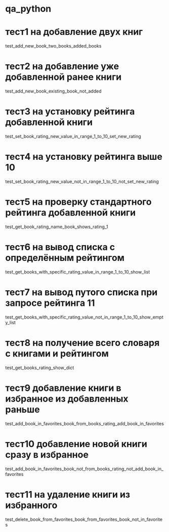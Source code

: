 # qa_python
# тест1 на добавление двух книг
test_add_new_book_two_books_added_books
# тест2 на добавление уже добавленной ранее книги
test_add_new_book_existing_book_not_added
# тест3 на установку рейтинга добавленной книги
test_set_book_rating_new_value_in_range_1_to_10_set_new_rating
# тест4 на установку рейтинга выше 10
test_set_book_rating_new_value_not_in_range_1_to_10_not_set_new_rating
# тест5 на проверку стандартного рейтинга добавленной книги
test_get_book_rating_name_book_shows_rating_1
# тест6 на вывод списка с определённым рейтингом
test_get_books_with_specific_rating_value_in_range_1_to_10_show_list
# тест7 на вывод путого списка при запросе рейтинга 11
test_get_books_with_specific_rating_value_not_in_range_1_to_10_show_empty_list
# тест8 на получение всего словаря с книгами и рейтингом
test_get_books_rating_show_dict
# тест9 добавление книги в избранное из добавленных раньше
test_add_book_in_favorites_book_from_books_rating_add_book_in_favorites
# тест10 добавление новой книги сразу в избранное
test_add_book_in_favorites_book_not_from_books_rating_not_add_book_in_favorites
# тест11 на удаление книги из избранного
test_delete_book_from_favorites_book_from_favorites_book_not_in_favorites